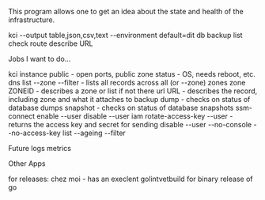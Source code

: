 
This program allows one to get an idea about the state and health of the
infrastructure.

kci   --output table,json,csv,text --environment default=dit
  db
  backup
    list
    check
  route
    describe URL
  
  
Jobs I want to do...

kci
  instance
    public - open ports, public zone
    status - OS, needs reboot, etc.
  dns
    list --zone --filter - lists all records across all (or --zone) zones
    zone ZONEID - describes a zone or list if not there
    url URL - describes the record, including zone and what it attaches to
  backup
    dump - checks on status of database dumps
    snapshot - checks on status of database snapshots
  ssm-connect
    enable --user
    disable --user
  iam
    rotate-access-key --user - returns the access key and secret for sending
    disable --user --no-console --no-access-key
    list --ageing --filter




    
    
    
Future
  logs
  metrics
  
  
Other Apps


for releases:
chez moi - has an execlent golintvetbuild for binary release of go 
